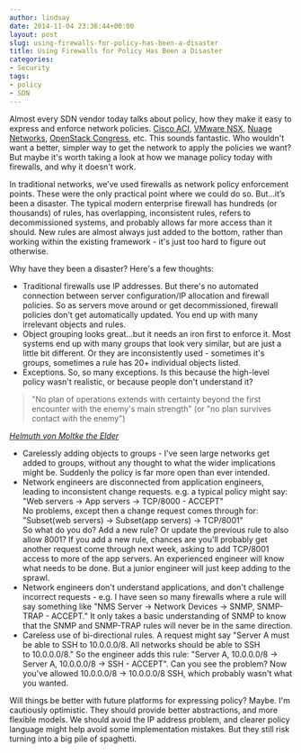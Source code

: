 ```yaml
---
author: lindsay
date: 2014-11-04 23:36:44+00:00
layout: post
slug: using-firewalls-for-policy-has-been-a-disaster
title: Using Firewalls for Policy Has Been a Disaster
categories:
- Security
tags:
- policy
- SDN
---
```


Almost every SDN vendor today talks about policy, how they make it easy to express and enforce network policies. [Cisco ACI](http://www.cisco.com/c/en/us/solutions/data-center-virtualization/application-centric-infrastructure/index.html), [VMware NSX](http://www.vmware.com/products/nsx/features), [Nuage Networks](http://www.nuagenetworks.net/products/), [OpenStack Congress](https://wiki.openstack.org/wiki/Congress), etc. This sounds fantastic. Who wouldn't want a better, simpler way to get the network to apply the policies we want? But maybe it's worth taking a look at how we manage policy today with firewalls, and why it doesn't work.

In traditional networks, we’ve used firewalls as network policy enforcement points. These were the only practical point where we could do so. But…it’s been a disaster. The typical modern enterprise firewall has hundreds (or thousands) of rules, has overlapping, inconsistent rules, refers to decommissioned systems, and probably allows far more access than it should. New rules are almost always just added to the bottom, rather than working within the existing framework - it's just too hard to figure out otherwise.

Why have they been a disaster? Here's a few thoughts:

* Traditional firewalls use IP addresses. But there's no automated connection between server configuration/IP allocation and firewall policies. So as servers move around or get decommissioned, firewall policies don't get automatically updated. You end up with many irrelevant objects and rules.
* Object grouping looks great...but it needs an iron first to enforce it. Most systems end up with many groups that look very similar, but are just a little bit different. Or they are inconsistently used - sometimes it's groups, sometimes a rule has 20+ individual objects listed.
* Exceptions. So, so many exceptions. Is this because the high-level policy wasn't realistic, or because people don't understand it?

> "No plan of operations extends with certainty beyond the first encounter with the enemy's main strength" (or "no plan survives contact with the enemy")

_[Helmuth von Moltke the Elder](http://en.wikipedia.org/wiki/Helmuth\_von\_Moltke\_the\_Elder)_

* Carelessly adding objects to groups - I've seen large networks get added to groups, without any thought to what the wider implications might be. Suddenly the policy is far more open than ever intended.
* Network engineers are disconnected from application engineers, leading to inconsistent change requests. e.g. a typical policy might say:  
"Web servers -> App servers -> TCP/8000 - ACCEPT"  
No problems, except then a change request comes through for:  
"Subset(web servers) -> Subset(app servers) -> TCP/8001"  
So what do you do? Add a new rule? Or update the previous rule to also allow 8001? If you add a new rule, chances are you'll probably get another request come through next week, asking to add TCP/8001 access to more of the app servers. An experienced engineer will know what needs to be done. But a junior engineer will just keep adding to the sprawl.
* Network engineers don't understand applications, and don't challenge incorrect requests - e.g. I have seen so many firewalls where a rule will say something like "NMS Server -> Network Devices -> SNMP, SNMP-TRAP - ACCEPT." It only takes a basic understanding of SNMP to know that the SNMP and SNMP-TRAP rules will never be in the same direction.
* Careless use of bi-directional rules. A request might say "Server A must be able to SSH to 10.0.0.0/8. All networks should be able to SSH to 10.0.0.0/8." So the engineer adds this rule:
"Server A, 10.0.0.0/8 -> Server A, 10.0.0.0/8 -> SSH - ACCEPT".
Can you see the problem? Now you've allowed 10.0.0.0/8 -> 10.0.0.0/8 SSH, which probably wasn't what you wanted.

Will things be better with future platforms for expressing policy? Maybe. I'm cautiously optimistic. They should provide better abstractions, and more flexible models. We should avoid the IP address problem, and clearer policy language might help avoid some implementation mistakes. But they still risk turning into a big pile of spaghetti.
